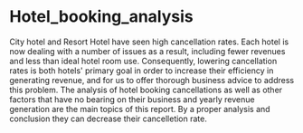 # Hotel_booking_analysis
City hotel and Resort Hotel have seen high cancellation rates. Each
hotel is now dealing with a number of issues as a result, including fewer revenues and
less than ideal hotel room use. Consequently, lowering cancellation rates is both hotels'
primary goal in order to increase their efficiency in generating revenue, and for us to
offer thorough business advice to address this problem. The analysis of hotel booking cancellations as well as other factors that have no bearing
on their business and yearly revenue generation are the main topics of this report.
By a proper analysis  and conclusion they can decrease their cancelletion rate.
